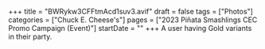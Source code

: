 +++
title = "BWRykw3CFFtmAcd1suv3.avif"
draft = false
tags = ["Photos"]
categories = ["Chuck E. Cheese's"]
pages = ["2023 Piñata Smashlings CEC Promo Campaign (Event)"]
startDate = ""
+++
A user having Gold variants in their party.
